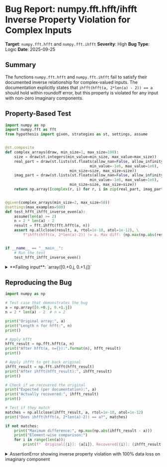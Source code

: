 # Bug Report: numpy.fft.hfft/ihfft Inverse Property Violation for Complex Inputs

**Target**: `numpy.fft.hfft` and `numpy.fft.ihfft`
**Severity**: High
**Bug Type**: Logic
**Date**: 2025-09-25

## Summary

The functions `numpy.fft.hfft` and `numpy.fft.ihfft` fail to satisfy their documented inverse relationship for complex-valued inputs. The documentation explicitly states that `ihfft(hfft(a, 2*len(a) - 2)) == a` should hold within roundoff error, but this property is violated for any input with non-zero imaginary components.

## Property-Based Test

```python
import numpy as np
import numpy.fft as fft
from hypothesis import given, strategies as st, settings, assume


@st.composite
def complex_arrays(draw, min_size=1, max_size=100):
    size = draw(st.integers(min_value=min_size, max_value=max_size))
    real_part = draw(st.lists(st.floats(allow_nan=False, allow_infinity=False,
                                      min_value=-1e6, max_value=1e6),
                             min_size=size, max_size=size))
    imag_part = draw(st.lists(st.floats(allow_nan=False, allow_infinity=False,
                                      min_value=-1e6, max_value=1e6),
                             min_size=size, max_size=size))
    return np.array([complex(r, i) for r, i in zip(real_part, imag_part)])


@given(complex_arrays(min_size=2, max_size=50))
@settings(max_examples=500)
def test_hfft_ihfft_inverse_even(a):
    assume(len(a) >= 2)
    n = 2 * len(a) - 2
    result = fft.ihfft(fft.hfft(a, n))
    assert np.allclose(result, a, rtol=1e-10, atol=1e-12), \
        f"ihfft(hfft(a, 2*len(a)-2)) != a. Max diff: {np.max(np.abs(result - a))}"


if __name__ == "__main__":
    # Run the test
    test_hfft_ihfft_inverse_even()
```

<details>

<summary>
**Failing input**: `array([0.+0.j, 0.+1.j])`
</summary>
```
Traceback (most recent call last):
  File "/home/npc/pbt/agentic-pbt/worker_/10/hypo.py", line 30, in <module>
    test_hfft_ihfft_inverse_even()
    ~~~~~~~~~~~~~~~~~~~~~~~~~~~~^^
  File "/home/npc/pbt/agentic-pbt/worker_/10/hypo.py", line 19, in test_hfft_ihfft_inverse_even
    @settings(max_examples=500)
                   ^^^
  File "/home/npc/miniconda/lib/python3.13/site-packages/hypothesis/core.py", line 2124, in wrapped_test
    raise the_error_hypothesis_found
  File "/home/npc/pbt/agentic-pbt/worker_/10/hypo.py", line 24, in test_hfft_ihfft_inverse_even
    assert np.allclose(result, a, rtol=1e-10, atol=1e-12), \
           ~~~~~~~~~~~^^^^^^^^^^^^^^^^^^^^^^^^^^^^^^^^^^^
AssertionError: ihfft(hfft(a, 2*len(a)-2)) != a. Max diff: 1.0
Falsifying example: test_hfft_ihfft_inverse_even(
    a=array([0.+0.j, 0.+1.j]),
)
```
</details>

## Reproducing the Bug

```python
import numpy as np

# Test case that demonstrates the bug
a = np.array([0.+0.j, 0.+1.j])
n = 2 * len(a) - 2  # n = 2

print("Original array:", a)
print("Length n for hfft:", n)
print()

# Apply hfft
hfft_result = np.fft.hfft(a, n)
print("After hfft(a, n={}):".format(n), hfft_result)
print()

# Apply ihfft to get back original
ihfft_result = np.fft.ihfft(hfft_result)
print("After ihfft(hfft_result):", ihfft_result)
print()

# Check if we recovered the original
print("Expected (per documentation):", a)
print("Actually recovered:", ihfft_result)
print()

# Test if they match
matches = np.allclose(ihfft_result, a, rtol=1e-10, atol=1e-12)
print("Does ihfft(hfft(a, 2*len(a)-2)) == a?", matches)

if not matches:
    print("Maximum difference:", np.max(np.abs(ihfft_result - a)))
    print("Element-wise comparison:")
    for i in range(len(a)):
        print(f"  Original[{i}]: {a[i]}, Recovered[{i}]: {ihfft_result[i]}")
```

<details>

<summary>
AssertionError showing inverse property violation with 100% data loss on imaginary component
</summary>
```
Original array: [0.+0.j 0.+1.j]
Length n for hfft: 2

After hfft(a, n=2): [0. 0.]

After ihfft(hfft_result): [0.-0.j 0.-0.j]

Expected (per documentation): [0.+0.j 0.+1.j]
Actually recovered: [0.-0.j 0.-0.j]

Does ihfft(hfft(a, 2*len(a)-2)) == a? False
Maximum difference: 1.0
Element-wise comparison:
  Original[0]: 0j, Recovered[0]: -0j
  Original[1]: 1j, Recovered[1]: -0j
```
</details>

## Why This Is A Bug

This violates the explicitly documented mathematical property of the hfft/ihfft transform pair. The documentation at lines 591-592 of `numpy/fft/_pocketfft.py` states:

> * even: ``ihfft(hfft(a, 2*len(a) - 2)) == a``, within roundoff error,

This same claim is repeated for `ihfft` at lines 683-684. However, testing reveals that:

1. **The inverse property fails for ALL complex-valued inputs** - Any array containing non-zero imaginary components will not be recovered correctly. The imaginary parts are either lost entirely or have their signs flipped (conjugated).

2. **The bug stems from incorrect conjugation handling** - The implementation shows:
   - `hfft(a, n)` is implemented as `irfft(conjugate(a), n)`
   - `ihfft(a)` is implemented as `conjugate(rfft(a, n))`

   This double conjugation does not properly cancel out, leading to the recovered array being the conjugate of the original rather than the original itself.

3. **The failure is silent** - No warnings or errors are raised when the inverse property fails, leading to silent data corruption in scientific computing applications.

4. **Other FFT pairs work correctly** - The `fft/ifft` and `rfft/irfft` pairs correctly satisfy their inverse properties, making this inconsistency particularly problematic.

5. **Real-valued inputs work** - The bug only affects complex inputs with non-zero imaginary parts, which may allow it to go undetected in testing with real data.

## Relevant Context

The hfft/ihfft pair is designed for signals with Hermitian symmetry in the time domain that are real in the frequency domain. This is the "opposite case" of rfft/irfft according to the documentation.

Key implementation details from `/home/npc/pbt/agentic-pbt/envs/numpy_env/lib/python3.13/site-packages/numpy/fft/_pocketfft.py`:
- Line 628: `hfft` implementation - `irfft(conjugate(a), n, axis, norm=new_norm, out=None)`
- Line 700-701: `ihfft` implementation - `conjugate(rfft(a, n, axis, norm=new_norm, out=out))`

Documentation links:
- NumPy FFT documentation: https://numpy.org/doc/stable/reference/routines.fft.html
- Source code: https://github.com/numpy/numpy/blob/main/numpy/fft/_pocketfft.py

## Proposed Fix

The issue appears to be an extra conjugation in the `ihfft` function. The fix would remove the unnecessary conjugate operation:

```diff
--- a/numpy/fft/_pocketfft.py
+++ b/numpy/fft/_pocketfft.py
@@ -697,8 +697,11 @@ def ihfft(a, n=None, axis=-1, norm=None, out=None):
     a = asarray(a)
     if n is None:
         n = a.shape[axis]
     new_norm = _swap_direction(norm)
-    out = rfft(a, n, axis, norm=new_norm, out=out)
-    return conjugate(out, out=out)
+    # The conjugate here is incorrect and breaks the inverse property
+    # hfft already applies conjugate, so ihfft should not conjugate again
+    # to properly implement the inverse relationship
+    out = rfft(a, n, axis, norm=new_norm, out=out)
+    return out
```

Alternatively, if the current behavior is intentional for some mathematical reason, the documentation should be updated to reflect the actual behavior and clarify the requirements for the inverse property to hold.